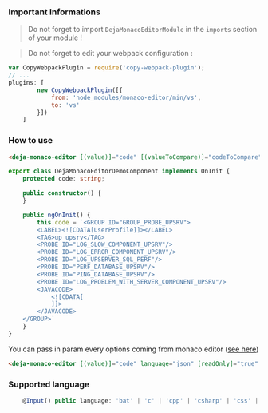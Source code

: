 ### Important Informations
> Do not forget to import `DejaMonacoEditorModule` in the `imports` section of your module !

> Do not forget to edit your webpack configuration :

```javascript
var CopyWebpackPlugin = require('copy-webpack-plugin');
// ...
plugins: [
        new CopyWebpackPlugin([{
            from: 'node_modules/monaco-editor/min/vs',
            to: 'vs'
        }])
    ]
```

### How to use
```html
<deja-monaco-editor [(value)]="code" [(valueToCompare)]="codeToCompare" language="xml"></deja-monaco-editor>
```

```typescript
export class DejaMonacoEditorDemoComponent implements OnInit {
    protected code: string;

    public constructor() {
    }

    public ngOnInit() {
		this.code = `<GROUP ID="GROUP_PROBE_UPSRV">
        <LABEL><![CDATA[UserProfile]]></LABEL>
        <TAG>up upsrv</TAG>
        <PROBE ID="LOG_SLOW_COMPONENT_UPSRV"/>
        <PROBE ID="LOG_ERROR_COMPONENT_UPSRV"/>
        <PROBE ID="LOG_UPSERVER_SQL_PERF"/>
        <PROBE ID="PERF_DATABASE_UPSRV"/>
        <PROBE ID="PING_DATABASE_UPSRV"/>
        <PROBE ID="LOG_PROBLEM_WITH_SERVER_COMPONENT_UPSRV"/>
        <JAVACODE>
            <![CDATA[
			]]>
        </JAVACODE>
    </GROUP>`
    }
}
```

You can pass in param every options coming from monaco editor ([see here](https://microsoft.github.io/monaco-editor/api/interfaces/monaco.editor.ieditoroptions.html#readonly))
```html
<deja-monaco-editor [(value)]="code" language="json" [readOnly]="true" [automaticLayout]="true"></deja-monaco-editor>
```

### Supported language
```typescript
    @Input() public language: 'bat' | 'c' | 'cpp' | 'csharp' | 'css' | 'dockerfile' | 'fsharp' | 'go' | 'graphql' | 'handlebars' | 'html' | 'ini' | 'jade' | 'javascript' | 'json' | 'less' | 'lua' | 'markdown' | 'objective-c' | 'php' | 'csharp' | 'plaintext' | 'postiats' | 'powershell' | 'python' | 'r' | 'razor' | 'ruby' | 'scss' | 'sql' | 'swift' | 'typescript' | 'vb' | 'xml' | 'yaml';
```
